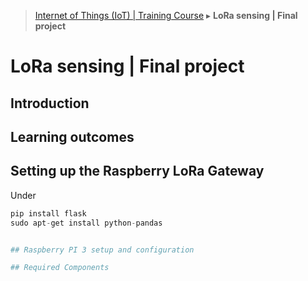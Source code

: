 > [Internet of Things (IoT) | Training Course](lora-sensing-final-project.md) ▸ **LoRa sensing | Final project**

# LoRa sensing | Final project

## Introduction

## Learning outcomes

## Setting up the Raspberry LoRa Gateway

Under

```python
pip install flask
sudo apt-get install python-pandas


## Raspberry PI 3 setup and configuration

## Required Components




